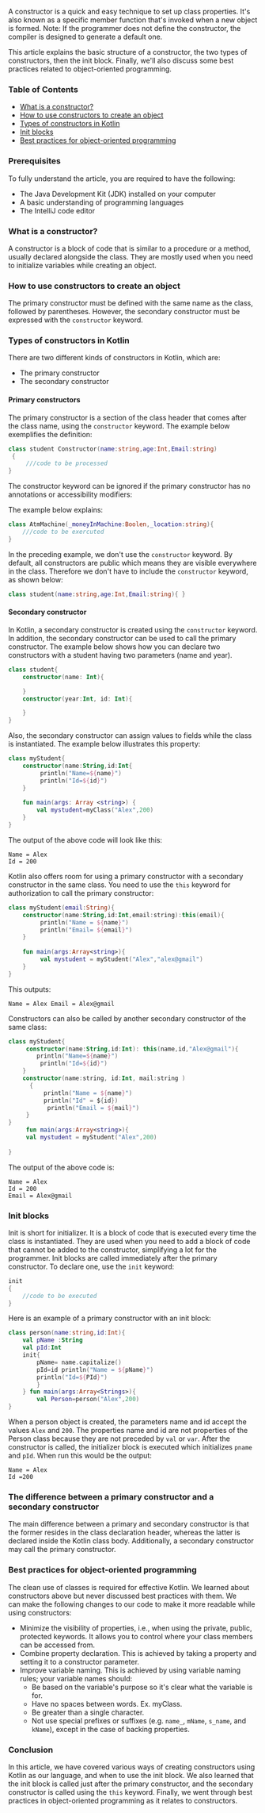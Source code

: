 A constructor is a quick and easy technique to set up class properties. It's also known as a specific member function that's invoked when a new object is formed. Note: If the programmer does not define the constructor, the compiler is designed to generate a default one.

This article explains the basic structure of a constructor, the two types of constructors, then the init block. Finally, we'll also discuss some best practices related to object-oriented programming.

### Table of Contents
- [What is a constructor?](#what-is-a-constructor)
- [How to use constructors to create an object](#how-to-use-constructors-to-create-an-object)
- [Types of constructors in Kotlin](#types-of-constructors-in-kotlin)
- [Init blocks](#init-blocks)
- [Best practices for object-oriented programming](#best-practices-for-object-oriented-programming)

### Prerequisites
To fully understand the article, you are required to have the following:

- The Java Development Kit (JDK) installed on your computer
- A basic understanding of programming languages
- The IntelliJ code editor

### What is a constructor?
A constructor is a block of code that is similar to a procedure or a method, usually declared alongside the class. They are mostly used when you need to initialize variables while creating an object.

### How to use constructors to create an object
The primary constructor must be defined with the same name as the class, followed by parentheses. However, the secondary constructor must be expressed with the `constructor` keyword.

### Types of constructors in Kotlin
There are two different kinds of constructors in Kotlin, which are:

- The primary constructor
- The secondary constructor

#### Primary constructors
The primary constructor is a section of the class header that comes after the class name, using the `constructor` keyword. The example below exemplifies the definition:

```kotlin
class student Constructor(name:string,age:Int,Email:string)
 { 
     ///code to be processed
}
```
The constructor keyword can be ignored if the primary constructor has no annotations or accessibility modifiers:

The example below explains:
```kotlin
class AtmMachine(_moneyInMachine:Boolen,_location:string){
    ///code to be exercuted
}
```
In the preceding example, we don't use the `constructor` keyword. By default, all constructors are public which means they are visible everywhere in the class. Therefore we don't have to include the `constructor` keyword, as shown below:

```kotlin
class student(name:string,age:Int,Email:string){ }
```

#### Secondary constructor
In Kotlin, a secondary constructor is created using the `constructor` keyword. In addition, the secondary constructor can be used to call the primary constructor. The example below shows how you can declare two constructors with a student having two parameters (name and year). 

```kotlin
class student{ 
    constructor(name: Int){ 

    } 
    constructor(year:Int, id: Int){ 

    } 
}
```

Also, the secondary constructor can assign values to fields while the class is instantiated. The example below illustrates this property:

```kotlin
class myStudent{ 
    constructor(name:String,id:Int{
         println("Name=${name}") 
         println("Id=${id}")
    } 
         
    fun main(args: Array <string>) { 
        val mystudent=myClass("Alex",200) 
    }
}
```

The output of the above code will look like this:

```
Name = Alex 
Id = 200
```

Kotlin also offers room for using a primary constructor with a secondary constructor in the same class. You need to use the `this` keyword for authorization to call the primary constructor:

```kotlin
class myStudent(email:String){ 
    constructor(name:String,id:Int,email:string):this(email){
         println("Name = ${name}") 
         println("Email= ${email}") 
    } 
    
    fun main(args:Array<string>){
         val mystudent = myStudent("Alex","alex@gmail") 
    }      
}
```

This outputs:

```
Name = Alex Email = Alex@gmail
```

Constructors can also be called by another secondary constructor of the same class:

```kotlin
class myStudent{
     constructor(name:String,id:Int): this(name,id,"Alex@gmail"){
        println("Name=${name}")
         println("Id=${id}")
    }
    constructor(name:string, id:Int, mail:string ) 
      { 
          println("Name = ${name}") 
          println("Id" = ${id})
           println("Email = ${mail}")
     }
}    
     fun main(args:Array<string>){
     val mystudent = myStudent("Alex",200) 
    
}
```
The output of the above code is:

```
Name = Alex 
Id = 200
Email = Alex@gmail
```

### Init blocks
Init is short for initializer. It is a block of code that is executed every time the class is instantiated. They are used when you need to add a block of code that cannot be added to the constructor, simplifying a lot for the programmer. Init blocks are called immediately after the primary constructor. To declare one, use the `init` keyword:

```kotlin
init
{ 
    //code to be executed
}
```

Here is an example of a primary constructor with an init block:

```kotlin
class person(name:string,id:Int){ 
    val pName :String 
    val pId:Int 
    init{ 
        pName= name.capitalize() 
        pId=id println("Name = ${pName}") 
        println("Id=${PId}") 
        } 
    } fun main(args:Array<Strings>){ 
        val Person=person("Alex",200) 
}
```

When a person object is created, the parameters name and id accept the values `Alex` and `200`. The properties name and id are not properties of the Person class because they are not preceded by `val` or `var`. After the constructor is called, the initializer block is executed which initializes `pname` and `pId`. When run this would be the output:

```
Name = Alex
Id =200
```

### The difference between a primary constructor and a secondary constructor
The main difference between a primary and secondary constructor is that the former resides in the class declaration header, whereas the latter is declared inside the Kotlin class body. Additionally, a secondary constructor may call the primary constructor.

### Best practices for object-oriented programming
The clean use of classes is required for effective Kotlin. We learned about constructors above but never discussed best practices with them. We can make the following changes to our code to make it more readable while using constructors:
- Minimize the visibility of properties, i.e., when using the private, public, protected keywords. It allows you to control where your class members can be accessed from.
- Combine property declaration. This is achieved by taking a property and setting it to a constructor parameter.
- Improve variable naming. This is achieved by using variable naming rules; your variable names should: 
  - Be based on the variable's purpose so it's clear what the variable is for.
  - Have no spaces between words. Ex. myClass.
  - Be greater than a single character.
  - Not use special prefixes or suffixes (e.g. `name_`, `mName`, `s_name`, and `kName`), except in the case of backing properties.

### Conclusion
In this article, we have covered various ways of creating constructors using Kotlin as our language, and when to use the init block. We also learned that the init block is called just after the primary constructor, and the secondary constructor is called using the `this` keyword. Finally, we went through best practices in object-oriented programming as it relates to constructors. 
